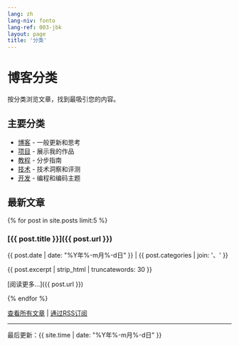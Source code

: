 ```yaml
---
lang: zh
lang-niv: fonto
lang-ref: 003-jbk
layout: page
title: '分类'
---
```


# 博客分类

按分类浏览文章，找到最吸引您的内容。

## 主要分类

- [博客](category/blog/) - 一般更新和思考
- [项目](category/projects) - 展示我的作品
- [教程](category/tutorials) - 分步指南
- [技术](category/technology) - 技术洞察和评测
- [开发](category/development) - 编程和编码主题

## 最新文章

{% for post in site.posts limit:5 %}

### [{{ post.title }}]({{ post.url }})

{{ post.date | date: "%Y年%-m月%-d日" }} | {{ post.categories | join: '、' }}

{{ post.excerpt | strip_html | truncatewords: 30 }}

[阅读更多...]({{ post.url }})

{% endfor %}

[查看所有文章](archive) | [通过RSS订阅](feed.xml)

---

最后更新：{{ site.time | date: "%Y年%-m月%-d日" }}
